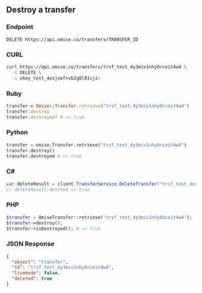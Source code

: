 ## Destroy a transfer

### Endpoint

```
DELETE https://api.omise.co/transfers/TRANSFER_ID
```

### CURL

```sh
curl https://api.omise.co/transfers/trsf_test_4y3miv1nhy0rceit4w4 \
  -X DELETE \
  -u skey_test_4xsjvwfnvb2g0l81sjz:
```

### Ruby

```ruby
transfer = Omise::Transfer.retrieve("trsf_test_4y3miv1nhy0rceit4w4")
transfer.destroy
transfer.destroyed? # => true
```

### Python

```python
transfer = omise.Transfer.retrieve("trsf_test_4y3miv1nhy0rceit4w4")
transfer.destroy()
transfer.destroyed # => true
```

### C&#35;

```c#
var deleteResult = client.TransferService.DeleteTransfer("trsf_test_4xs5px8c36dsanuwztf");
// deleteResult.deleted => true
```

### PHP

```php
$transfer = OmiseTransfer::retrieve('trsf_test_4y3miv1nhy0dceit4w4');
$transfer->destroy();
$transfer->isDestroyed(); # => true
```

### JSON Response

```json
{
  "object": "transfer",
  "id": "trsf_test_4y3miv1nhy0rceit4w4",
  "livemode": false,
  "deleted": true
}
```
